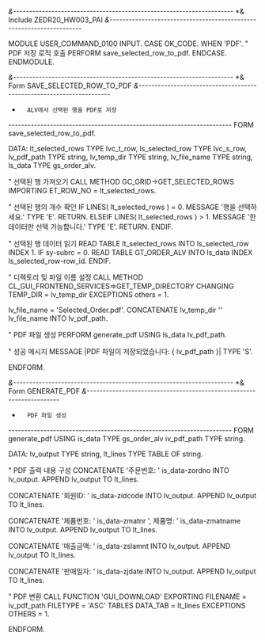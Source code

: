 *&---------------------------------------------------------------------*
*&  Include           ZEDR20_HW003_PAI
*&---------------------------------------------------------------------*

MODULE USER_COMMAND_0100 INPUT.
  CASE OK_CODE.
    WHEN 'PDF'.
      " PDF 저장 로직 호출
      PERFORM save_selected_row_to_pdf.
  ENDCASE.
ENDMODULE.

*&---------------------------------------------------------------------*
*&      Form  SAVE_SELECTED_ROW_TO_PDF
*&---------------------------------------------------------------------*
*       ALV에서 선택된 행을 PDF로 저장
*----------------------------------------------------------------------*
FORM save_selected_row_to_pdf.

  DATA: lt_selected_rows TYPE lvc_t_row,
        ls_selected_row TYPE lvc_s_row,
        lv_pdf_path TYPE string,
        lv_temp_dir TYPE string,
        lv_file_name TYPE string,
        ls_data TYPE gs_order_alv.

  " 선택된 행 가져오기
  CALL METHOD GC_GRID->GET_SELECTED_ROWS
    IMPORTING
      ET_ROW_NO = lt_selected_rows.

  " 선택된 행의 개수 확인
  IF LINES( lt_selected_rows ) = 0.
    MESSAGE '행을 선택하세요.' TYPE 'E'.
    RETURN.
  ELSEIF LINES( lt_selected_rows ) > 1.
    MESSAGE '한 데이터만 선택 가능합니다.' TYPE 'E'.
    RETURN.
  ENDIF.

  " 선택된 행 데이터 읽기
  READ TABLE lt_selected_rows INTO ls_selected_row INDEX 1.
  IF sy-subrc = 0.
    READ TABLE GT_ORDER_ALV INTO ls_data INDEX ls_selected_row-row_id.
  ENDIF.

  " 디렉토리 및 파일 이름 설정
  CALL METHOD CL_GUI_FRONTEND_SERVICES=>GET_TEMP_DIRECTORY
    CHANGING
      TEMP_DIR = lv_temp_dir
    EXCEPTIONS
      others   = 1.

  lv_file_name = 'Selected_Order.pdf'.
  CONCATENATE lv_temp_dir '\' lv_file_name INTO lv_pdf_path.

  " PDF 파일 생성
  PERFORM generate_pdf USING ls_data lv_pdf_path.

  " 성공 메시지
  MESSAGE |PDF 파일이 저장되었습니다: { lv_pdf_path }| TYPE 'S'.

ENDFORM.

*&---------------------------------------------------------------------*
*&      Form  GENERATE_PDF
*&---------------------------------------------------------------------*
*       PDF 파일 생성
*----------------------------------------------------------------------*
FORM generate_pdf USING is_data TYPE gs_order_alv
                         iv_pdf_path TYPE string.

  DATA: lv_output TYPE string,
        lt_lines TYPE TABLE OF string.

  " PDF 출력 내용 구성
  CONCATENATE '주문번호: ' is_data-zordno INTO lv_output.
  APPEND lv_output TO lt_lines.

  CONCATENATE '회원ID: ' is_data-zidcode INTO lv_output.
  APPEND lv_output TO lt_lines.

  CONCATENATE '제품번호: ' is_data-zmatnr ', 제품명: ' is_data-zmatname
    INTO lv_output.
  APPEND lv_output TO lt_lines.

  CONCATENATE '매출금액: ' is_data-zslamnt INTO lv_output.
  APPEND lv_output TO lt_lines.

  CONCATENATE '판매일자: ' is_data-zjdate INTO lv_output.
  APPEND lv_output TO lt_lines.

  " PDF 변환
  CALL FUNCTION 'GUI_DOWNLOAD'
    EXPORTING
      FILENAME = iv_pdf_path
      FILETYPE = 'ASC'
    TABLES
      DATA_TAB = lt_lines
    EXCEPTIONS
      OTHERS   = 1.

ENDFORM.
